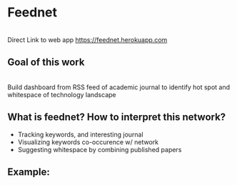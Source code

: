 # Feednet
<br> Direct Link to web app https://feednet.herokuapp.com
## Goal of this work
<br> Build dashboard from RSS feed of academic journal to identify hot spot and whitespace of technology landscape
## What is feednet? How to interpret this network?
* Tracking keywords, and interesting journal
* Visualizing keywords co-occurence w/ network
* Suggesting whitespace by combining published papers

## Example:
